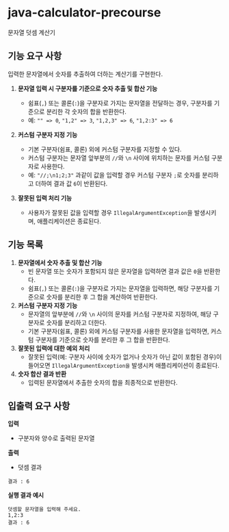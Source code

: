 # java-calculator-precourse

문자열 덧셈 계산기

## 기능 요구 사항

입력한 문자열에서 숫자를 추출하여 더하는 계산기를 구현한다.

1. **문자열 입력 시 구분자를 기준으로 숫자 추출 및 합산 기능**
    - 쉼표(`,`) 또는 콜론(`:`)을 구분자로 가지는 문자열을 전달하는 경우, 구분자를 기준으로 분리한 각 숫자의 합을 반환한다.
    - 예: `"" => 0`, `"1,2" => 3`, `"1,2,3" => 6`, `"1,2:3" => 6`

2. **커스텀 구분자 지정 기능**
    - 기본 구분자(쉼표, 콜론) 외에 커스텀 구분자를 지정할 수 있다.
    - 커스텀 구분자는 문자열 앞부분의 `//`와 `\n` 사이에 위치하는 문자를 커스텀 구분자로 사용한다.
    - 예: `"//;\n1;2;3"` 과같이 값을 입력할 경우 커스텀 구분자 `;`로 숫자를 분리하고 더하여 결과 값 `6`이 반환된다.

3. **잘못된 입력 처리 기능**
    - 사용자가 잘못된 값을 입력할 경우 `IllegalArgumentException`을 발생시키며, 애플리케이션은 종료된다.

## 기능 목록

1. **문자열에서 숫자 추출 및 합산 기능**
    - 빈 문자열 또는 숫자가 포함되지 않은 문자열을 입력하면 결과 값은 `0`을 반환한다.
    - 쉼표(`,`) 또는 콜론(`:`)을 구분자로 가지는 문자열을 입력하면, 해당 구분자를 기준으로 숫자를 분리한 후 그 합을 계산하여 반환한다.
2. **커스텀 구분자 지정 기능**
    - 문자열의 앞부분에 `//`와 `\n` 사이의 문자를 커스텀 구분자로 지정하여, 해당 구분자로 숫자를 분리하고 더한다.
    - 기본 구분자(쉼표, 콜론) 외에 커스텀 구분자를 사용한 문자열을 입력하면, 커스텀 구분자를 기준으로 숫자를 분리한 후 그 합을 반환한다.
3. **잘못된 입력에 대한 예외 처리**
    - 잘못된 입력(예: 구분자 사이에 숫자가 없거나 숫자가 아닌 값이 포함된 경우)이 들어오면 `IllegalArgumentException을` 발생시켜 애플리케이션이 종료된다.
4. **숫자 합산 결과 반환**
    - 입력된 문자열에서 추출한 숫자의 합을 최종적으로 반환한다.

## 입출력 요구 사항

**입력**

- 구분자와 양수로 출력된 문자열

**출력**

- 덧셈 결과

```
결과 : 6
```

**실행 결과 예시**

```
덧셈할 문자열을 입력해 주세요.
1,2:3
결과 : 6
```
